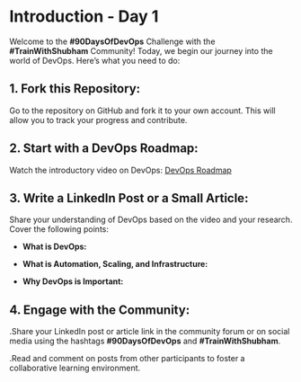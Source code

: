 # Introduction - Day 1

Welcome to the **#90DaysOfDevOps** Challenge with the **#TrainWithShubham** Community! Today, we begin our journey into the world of DevOps. Here’s what you need to do:

## 1. Fork this Repository:

Go to the repository on GitHub and fork it to your own account. This will allow you to track your progress and contribute.

## 2. Start with a DevOps Roadmap:

Watch the introductory video on DevOps: [DevOps Roadmap](#)

## 3. Write a LinkedIn Post or a Small Article:

Share your understanding of DevOps based on the video and your research. Cover the following points:

- **What is DevOps:**
  
- **What is Automation, Scaling, and Infrastructure:**
  
- **Why DevOps is Important:**

## 4. Engage with the Community:

.Share your LinkedIn post or article link in the community forum or on social media using the hashtags **#90DaysOfDevOps** and **#TrainWithShubham**.

.Read and comment on posts from other participants to foster a collaborative learning environment.
